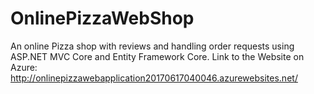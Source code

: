 # OnlinePizzaWebShop
An online Pizza shop with reviews and handling order requests using ASP.NET MVC Core and Entity Framework Core.
Link to the Website on Azure: http://onlinepizzawebapplication20170617040046.azurewebsites.net/ 
